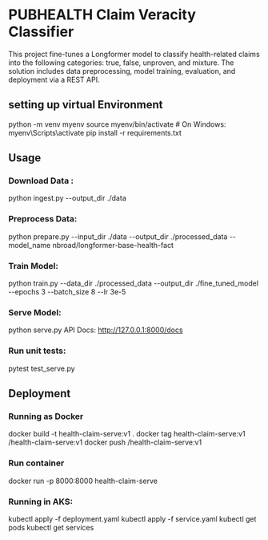 # PUBHEALTH Claim Veracity Classifier

This project fine-tunes a Longformer model to classify health-related claims into the following categories: true, false, unproven, and mixture. The solution includes data preprocessing, model training, evaluation, and deployment via a REST API.

## setting up virtual Environment
python -m venv myenv
source myenv/bin/activate  # On Windows: myenv\Scripts\activate
pip install -r requirements.txt

## Usage
### Download Data : 
python ingest.py --output_dir ./data

### Preprocess Data:
python prepare.py --input_dir ./data --output_dir ./processed_data --model_name nbroad/longformer-base-health-fact

### Train Model:
python train.py --data_dir ./processed_data --output_dir ./fine_tuned_model --epochs 3 --batch_size 8 --lr 3e-5

### Serve Model:
python serve.py
API Docs: http://127.0.0.1:8000/docs

### Run unit tests:
pytest test_serve.py

## Deployment
### Running as Docker
docker build -t health-claim-serve:v1 .
docker tag health-claim-serve:v1 <your-registry>/health-claim-serve:v1
docker push <your-registry>/health-claim-serve:v1

### Run container
docker run -p 8000:8000 health-claim-serve

### Running in AKS:
kubectl apply -f deployment.yaml
kubectl apply -f service.yaml
kubectl get pods
kubectl get services